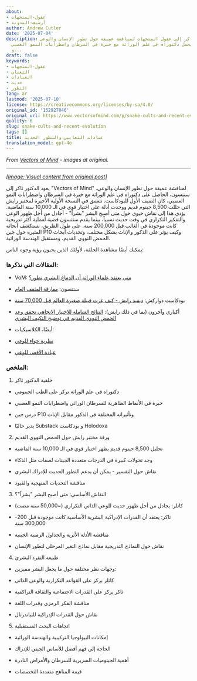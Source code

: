 ```yaml
---
about:
- عقول-المتجهات
- أرشيف-المدونة
author: Andrew Cutler
date: '2025-07-04'
description: يعود الدكتور ثاكر إلى عقول المتجهات لمناقشة عميقة حول تطور الإنسان والوعي.
  ستتسون، الذي يحمل دكتوراه في علم الوراثة مع خبرة في السرطان واضطرابات النمو العصبي،
  و...
draft: false
keywords:
- عقول-المتجهات
- الثعبان
- العبادات
- حديث
- التطور
lang: ar
lastmod: '2025-07-10'
license: https://creativecommons.org/licenses/by-sa/4.0/
original_id: '152927046'
original_url: https://www.vectorsofmind.com/p/snake-cults-and-recent-evolution
quality: 6
slug: snake-cults-and-recent-evolution
tags: []
title: عبادات الثعابين والتطور الحديث
translation_model: gpt-4o
---
```


*From [Vectors of Mind](https://www.vectorsofmind.com/p/snake-cults-and-recent-evolution) - images at original.*

---

[*[Image: Visual content from original post]*](https://substackcdn.com/image/fetch/$s_!7jEs!,f_auto,q_auto:good,fl_progressive:steep/https%3A%2F%2Fsubstack-post-media.s3.amazonaws.com%2Fpublic%2Fimages%2F136d334f-e227-49f5-b3cb-e4b558622f83_1792x1024.heic)

يعود الدكتور ثاكر إلى "Vectors of Mind" لمناقشة عميقة حول تطور الإنسان والوعي. ستتسون، الحاصل على دكتوراه في علم الوراثة مع خبرة في السرطان واضطرابات النمو العصبي، كان الضيف الأول للبودكاست. نتعمق في النسخة الأولية الأخيرة لمختبر رايش التي حللت 8,500 جينوم قديم ووجدت أدلة على اختيار قوي في الـ 10,000 سنة الماضية. يؤدي هذا إلى نقاش حيوي حول متى أصبح البشر "بشراً" - أجادل من أجل ظهور الوعي والتفكير التكراري في وقت حديث نسبياً، بينما يقدم ستتسون قضية لعملية أكثر تدريجية كانت موجودة في الغالب قبل 200,000 سنة. على طول الطريق، نستكشف أبحاثه المثيرة حول جين P10 وكيف يؤثر على الذكور والإناث بشكل مختلف، وتحديات أبحاث الحمض النووي القديم، ومستقبل الهندسة الوراثية.

يمكنك أيضًا مشاهدة الحلقة، لأولئك الذين يحبون رؤية وجوه الناس:

### المقالات التي نذكرها:


 * VoM: [متى يعتقد علماء الوراثة أن الدماغ البشري تطور؟](https://www.vectorsofmind.com/p/when-do-geneticists-believe-the-human)

 * ستتسون: [مفارقة المثقف العام](https://stetson.substack.com/p/the-public-intellectual-paradox)

 * بودكاست دواركش: [ديفيد رايش - كيف غزت قبيلة صغيرة العالم قبل 70,000 سنة](https://www.dwarkeshpatel.com/p/david-reich)

 * أكباري وآخرون (بما في ذلك رايش): [النتائج الشاملة للاختيار الاتجاهي تحقق وعد الحمض النووي القديم في توضيح التكيف البشري](https://www.biorxiv.org/content/10.1101/2024.09.14.613021v1.supplementary-material)

 * أيضًا، الكلاسيكيات:

 * [نظرية حواء للوعي](https://www.google.com/search?client=safari&rls=en&q=eve+theory+of+consciousness+v3&ie=UTF-8)

 * [عبادة الأفعى للوعي](https://www.vectorsofmind.com/p/the-snake-cult-of-consciousness)




### الملخص:


 1. خلفية الدكتور ثاكر



 * دكتوراه في علم الوراثة تركز على الطب الجينومي

 * خبرة في الأنماط الظاهرية للسرطان الوراثي واضطرابات النمو العصبي

 * درس جين P10 وتأثيراته المختلفة في الذكور مقابل الإناث

 * يدير حاليًا Substack و بودكاست Holodoxa



 2. ورقة مختبر رايش حول الحمض النووي القديم



 * تحليل 8,500 جينوم قديم يظهر اختيار قوي في الـ 10,000 سنة الماضية

 * وجد تحولات كبيرة في الدرجات متعددة الجينات لصفات مثل الذكاء

 * نقاش حول التفسير - يمكن أن يدعم التطور الحديث للإدراك البشري

 * مناقشة التحديات المنهجية والقيود



 3. النقاش الأساسي: متى أصبح البشر "بشراً"؟



 * كاتلر: يجادل من أجل ظهور حديث للوعي الذاتي التكراري (~50,000 سنة مضت)

 * ثاكر: يعتقد أن القدرات الإدراكية البشرية الأساسية كانت موجودة قبل 200-300,000 سنة

 * مناقشة الأدلة الأثرية والجداول الزمنية الجينية

 * نقاش حول النماذج التدريجية مقابل نماذج التغير المرحلي لتطور الإنسان



 4. طبيعة التفرد البشري



 * وجهات نظر مختلفة حول ما يجعل البشر مميزين:

 * كاتلر يركز على القواعد التكرارية والوعي الذاتي

 * ثاكر يركز على القدرات الاجتماعية والثقافة التراكمية

 * مناقشة الفكر الرمزي وقدرات اللغة

 * نقاش حول القدرات الإدراكية للنياندرتال



 5. اتجاهات البحث المستقبلية



 * إمكانات البيولوجيا التركيبية والهندسة الوراثية

 * الحاجة إلى فهم أفضل للأساس الجيني للإدراك

 * أهمية الجينوميات السريرية للسرطان والأمراض النادرة

 * قيمة المناهج متعددة التخصصات